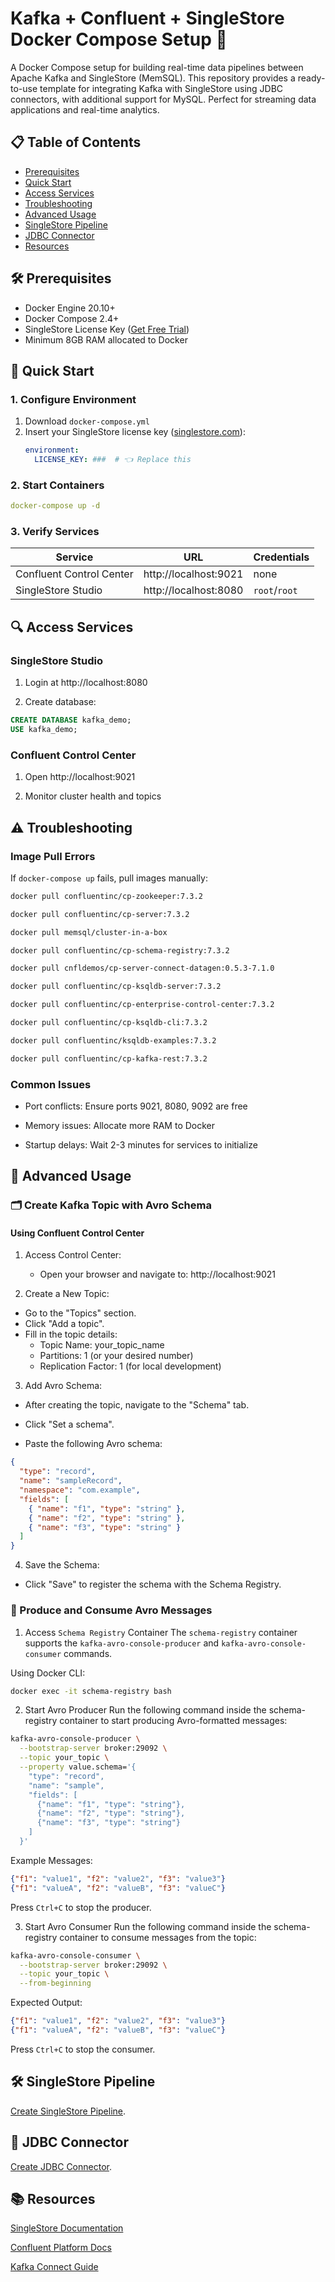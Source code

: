 # Kafka + Confluent + SingleStore Docker Compose Setup 🐳

A Docker Compose setup for building real-time data pipelines between Apache Kafka and SingleStore (MemSQL). This repository provides a ready-to-use template for integrating Kafka with SingleStore using JDBC connectors, with additional support for MySQL. Perfect for streaming data applications and real-time analytics.

## 📋 Table of Contents

- [Prerequisites](#-prerequisites)
- [Quick Start](#-quick-start)
- [Access Services](#-access-services)
- [Troubleshooting](#-troubleshooting)
- [Advanced Usage](#-advanced-usage)
- [SingleStore Pipeline](#-singlestore-pipeline)
- [JDBC Connector](#-jdbc-connector)
- [Resources](#-resources)

## 🛠 Prerequisites

- Docker Engine 20.10+
- Docker Compose 2.4+
- SingleStore License Key ([Get Free Trial](https://portal.singlestore.com))
- Minimum 8GB RAM allocated to Docker

## 🚀 Quick Start

### 1. Configure Environment

1. Download `docker-compose.yml`
2. Insert your SingleStore license key ([singlestore.com](https://www.singlestore.com/)):
   ```yaml
   environment:
     LICENSE_KEY: ###  # 👈 Replace this
   ```

### 2. Start Containers

```yaml
docker-compose up -d
```

### 3. Verify Services

| Service                  | URL                   | Credentials   |
| ------------------------ | --------------------- | ------------- |
| Confluent Control Center | http://localhost:9021 | none          |
| SingleStore Studio       | http://localhost:8080 | `root`/`root` |

## 🔍 Access Services

### SingleStore Studio

1. Login at http://localhost:8080

2. Create database:

```sql
CREATE DATABASE kafka_demo;
USE kafka_demo;
```

### Confluent Control Center

1. Open http://localhost:9021

2. Monitor cluster health and topics

## ⚠️ Troubleshooting

### Image Pull Errors

If `docker-compose up` fails, pull images manually:

```bash
docker pull confluentinc/cp-zookeeper:7.3.2

docker pull confluentinc/cp-server:7.3.2

docker pull memsql/cluster-in-a-box

docker pull confluentinc/cp-schema-registry:7.3.2

docker pull cnfldemos/cp-server-connect-datagen:0.5.3-7.1.0

docker pull confluentinc/cp-ksqldb-server:7.3.2

docker pull confluentinc/cp-enterprise-control-center:7.3.2

docker pull confluentinc/cp-ksqldb-cli:7.3.2

docker pull confluentinc/ksqldb-examples:7.3.2

docker pull confluentinc/cp-kafka-rest:7.3.2
```

### Common Issues

- Port conflicts: Ensure ports 9021, 8080, 9092 are free

- Memory issues: Allocate more RAM to Docker

- Startup delays: Wait 2-3 minutes for services to initialize

## 🔧 Advanced Usage

### 🗂 Create Kafka Topic with Avro Schema

#### Using Confluent Control Center

1. Access Control Center:

   - Open your browser and navigate to:
     http://localhost:9021

2. Create a New Topic:

- Go to the "Topics" section.
- Click "Add a topic".
- Fill in the topic details:
  - Topic Name: your_topic_name
  - Partitions: 1 (or your desired number)
  - Replication Factor: 1 (for local development)

3. Add Avro Schema:

- After creating the topic, navigate to the "Schema" tab.

- Click "Set a schema".

- Paste the following Avro schema:

```json
{
  "type": "record",
  "name": "sampleRecord",
  "namespace": "com.example",
  "fields": [
    { "name": "f1", "type": "string" },
    { "name": "f2", "type": "string" },
    { "name": "f3", "type": "string" }
  ]
}
```

4. Save the Schema:

- Click "Save" to register the schema with the Schema Registry.

### 📨 Produce and Consume **Avro** Messages

1. Access `Schema Registry` Container
   The `schema-registry` container supports the `kafka-avro-console-producer` and `kafka-avro-console-consumer` commands.

Using Docker CLI:

```bash
docker exec -it schema-registry bash
```

2. Start Avro Producer
   Run the following command inside the schema-registry container to start producing Avro-formatted messages:

```bash
kafka-avro-console-producer \
  --bootstrap-server broker:29092 \
  --topic your_topic \
  --property value.schema='{
    "type": "record",
    "name": "sample",
    "fields": [
      {"name": "f1", "type": "string"},
      {"name": "f2", "type": "string"},
      {"name": "f3", "type": "string"}
    ]
  }'
```

Example Messages:

```json
{"f1": "value1", "f2": "value2", "f3": "value3"}
{"f1": "valueA", "f2": "valueB", "f3": "valueC"}
```

Press `Ctrl+C` to stop the producer.

3. Start Avro Consumer
   Run the following command inside the schema-registry container to consume messages from the topic:

```bash
kafka-avro-console-consumer \
  --bootstrap-server broker:29092 \
  --topic your_topic \
  --from-beginning
```

Expected Output:

```json
{"f1": "value1", "f2": "value2", "f3": "value3"}
{"f1": "valueA", "f2": "valueB", "f3": "valueC"}
```

Press `Ctrl+C` to stop the consumer.

## 🛠 SingleStore Pipeline

[Create SingleStore Pipeline]([https://github.com/Fahad-Alsubaihi/Kafka-Confluent-SingleStore-Docker-compose/blob/main/SingleStore-Pipeline-With-Kafka.md).

## 🔌 JDBC Connector

[Create JDBC Connector](https://github.com/Fahad-Alsubaihi/Kafka-SingleStore-Real-Time-Pipeline/blob/main/JDBC%20Connector.md).

## 📚 Resources

[SingleStore Documentation](https://docs.singlestore.com/)

[Confluent Platform Docs](https://docs.confluent.io/platform/current/index.html)

[Kafka Connect Guide](https://docs.confluent.io/platform/current/connect/index.html)
